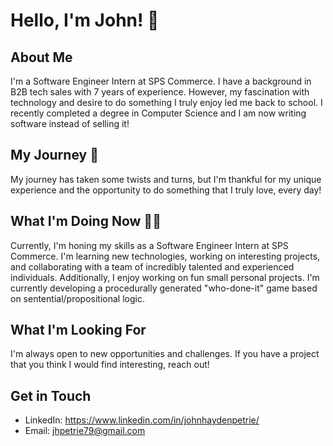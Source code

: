 # Hello, I'm John! 👋

## About Me
I'm a Software Engineer Intern at SPS Commerce. I have a background in B2B tech sales with 7 years of experience. However, my fascination with technology and desire to do something I truly enjoy led me back to school. I recently completed a degree in Computer Science and I am now writing software instead of selling it!

## My Journey  :compass:
My journey has taken some twists and turns, but I'm thankful for my unique experience and the opportunity to do something that I truly love, every day!

## What I'm Doing Now  :man_technologist:
Currently, I'm honing my skills as a Software Engineer Intern at SPS Commerce. I'm learning new technologies, working on interesting projects, and collaborating with a team of incredibly talented and experienced individuals.
Additionally, I enjoy working on fun small personal projects. I'm currently developing a procedurally generated "who-done-it" game based on sentential/propositional logic.

## What I'm Looking For
I'm always open to new opportunities and challenges. If you have a project that you think I would find interesting, reach out!

## Get in Touch
- LinkedIn: https://www.linkedin.com/in/johnhaydenpetrie/
- Email: jhpetrie79@gmail.com
